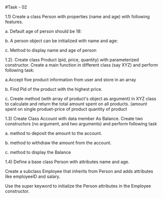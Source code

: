 #Task - 02

1.1) Create a class Person with properties (name and age) with following features.

a. Default age of person should be 18:

b. A person object can be initialized with name and age:

c. Method to display name and age of person

1.2). Create class Product (pid, price, quantity) with parameterized constructor. Create a main function in different class (say XYZ) and perform following task:

a.Accept five product information from user and store in an array

b. Find Pid of the product with the highest price.

c. Create method (with array of product's object as argument) in XYZ class to calculate and return the total amount spent on all products. (amount spent on single produet-price of product quantity of product

1.3) Create Class Account with data member As Balance. Create two constructors (no argument, and two arguments) and perform following task

a. method to deposit the amount to the account.

b. method to withdraw the amount from the account.

c. method to display the Balance

1.4) Define a base class Person with attributes name and age.

Create a subclass Employee that inherits from Person and adds attributes like employeeID and salary.

Use the super keyword to initialize the Person attributes in the Employee constructor.
